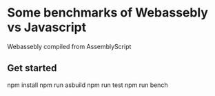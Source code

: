 # Some benchmarks of Webassebly vs Javascript

Webassebly compiled from AssemblyScript

## Get started

npm install
npm run asbuild
npm run test
npm run bench
